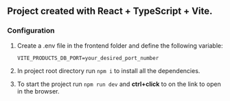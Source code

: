 ## Project created with React + TypeScript + Vite.

### Configuration

1.  Create a .env file in the frontend folder and define the following variable:

    ```env
    VITE_PRODUCTS_DB_PORT=your_desired_port_number
    ```

2.  In project root directory run `npm i` to install all the dependencies.

3.  To start the project run `npm run dev` and **ctrl+click** to on the link to open in the browser.
